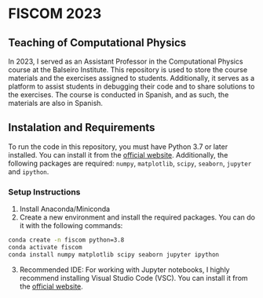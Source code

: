 # FISCOM 2023

## Teaching of Computational Physics

In 2023, I served as an Assistant Professor in the Computational Physics course at the Balseiro Institute. This repository is used to store the course materials and the exercises assigned to students. Additionally, it serves as a platform to assist students in debugging their code and to share solutions to the exercises. The course is conducted in Spanish, and as such, the materials are also in Spanish.


## Instalation and Requirements

To run the code in this repository, you must have Python 3.7 or later installed. You can install it from the [official website](https://www.python.org/downloads/). Additionally, the following packages are required: `numpy`, `matplotlib`, `scipy`, `seaborn`, `jupyter` and `ipython`.

### Setup Instructions

1. Install Anaconda/Miniconda
2. Create a new environment and install the required packages. You can do it with the following commands:

```bash
conda create -n fiscom python=3.8
conda activate fiscom
conda install numpy matplotlib scipy seaborn jupyter ipython
```
3. Recommended IDE: For working with Jupyter notebooks, I highly recommend installing Visual Studio Code (VSC). You can install it from the [official website](https://code.visualstudio.com/).